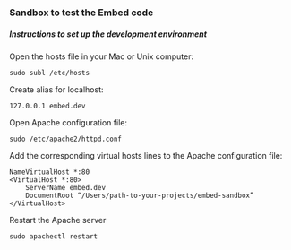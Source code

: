### Sandbox to test the Embed code

##### Instructions to set up the development environment

Open the hosts file in your Mac or Unix computer:

```
sudo subl /etc/hosts
```

Create alias for localhost:

```
127.0.0.1 embed.dev
```

Open Apache configuration file:

```
sudo /etc/apache2/httpd.conf
```

Add the corresponding virtual hosts lines to the Apache configuration file:

```
NameVirtualHost *:80
<VirtualHost *:80>
	ServerName embed.dev
	DocumentRoot “/Users/path-to-your-projects/embed-sandbox”
</VirtualHost>
```

Restart the Apache server
```
sudo apachectl restart
```

